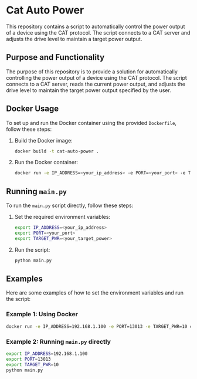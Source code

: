 # Cat Auto Power

This repository contains a script to automatically control the power output of a device using the CAT protocol. The script connects to a CAT server and adjusts the drive level to maintain a target power output.

## Purpose and Functionality

The purpose of this repository is to provide a solution for automatically controlling the power output of a device using the CAT protocol. The script connects to a CAT server, reads the current power output, and adjusts the drive level to maintain the target power output specified by the user.

## Docker Usage

To set up and run the Docker container using the provided `Dockerfile`, follow these steps:

1. Build the Docker image:
   ```sh
   docker build -t cat-auto-power .
   ```

2. Run the Docker container:
   ```sh
   docker run -e IP_ADDRESS=<your_ip_address> -e PORT=<your_port> -e TARGET_PWR=<your_target_power> cat-auto-power
   ```

## Running `main.py`

To run the `main.py` script directly, follow these steps:

1. Set the required environment variables:
   ```sh
   export IP_ADDRESS=<your_ip_address>
   export PORT=<your_port>
   export TARGET_PWR=<your_target_power>
   ```

2. Run the script:
   ```sh
   python main.py
   ```

## Examples

Here are some examples of how to set the environment variables and run the script:

### Example 1: Using Docker

```sh
docker run -e IP_ADDRESS=192.168.1.100 -e PORT=13013 -e TARGET_PWR=10 cat-auto-power
```

### Example 2: Running `main.py` directly

```sh
export IP_ADDRESS=192.168.1.100
export PORT=13013
export TARGET_PWR=10
python main.py
```
